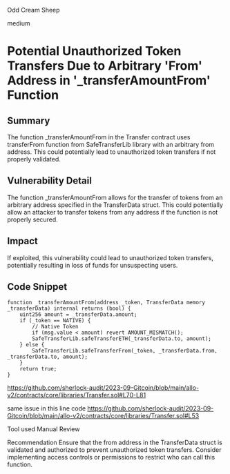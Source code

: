Odd Cream Sheep

medium

# Potential Unauthorized Token Transfers Due to Arbitrary 'From' Address in '_transferAmountFrom' Function
## Summary
The function _transferAmountFrom in the Transfer contract uses transferFrom function from SafeTransferLib library with an arbitrary from address. This could potentially lead to unauthorized token transfers if not properly validated.

## Vulnerability Detail
The function _transferAmountFrom allows for the transfer of tokens from an arbitrary address specified in the TransferData struct. This could potentially allow an attacker to transfer tokens from any address if the function is not properly secured.

## Impact
If exploited, this vulnerability could lead to unauthorized token transfers, potentially resulting in loss of funds for unsuspecting users.

## Code Snippet
```solidity
function _transferAmountFrom(address _token, TransferData memory _transferData) internal returns (bool) {
    uint256 amount = _transferData.amount;
    if (_token == NATIVE) {
        // Native Token
        if (msg.value < amount) revert AMOUNT_MISMATCH();
        SafeTransferLib.safeTransferETH(_transferData.to, amount);
    } else {
        SafeTransferLib.safeTransferFrom(_token, _transferData.from, _transferData.to, amount);
    }
    return true;
}
```
https://github.com/sherlock-audit/2023-09-Gitcoin/blob/main/allo-v2/contracts/core/libraries/Transfer.sol#L70-L81

same issue in this line code
https://github.com/sherlock-audit/2023-09-Gitcoin/blob/main/allo-v2/contracts/core/libraries/Transfer.sol#L53

Tool used
Manual Review

Recommendation
Ensure that the from address in the TransferData struct is validated and authorized to prevent unauthorized token transfers. Consider implementing access controls or permissions to restrict who can call this function.
